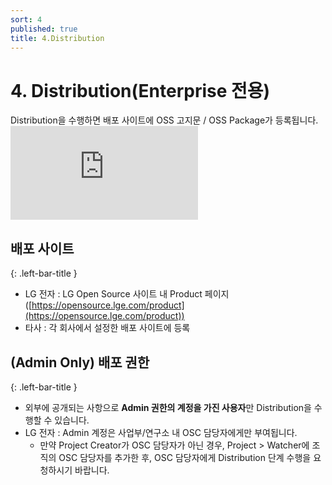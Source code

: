 ```yaml
---
sort: 4 
published: true
title: 4.Distribution
---
```


# 4. Distribution(Enterprise 전용)
<div class="note">
Distribution을 수행하면 배포 사이트에 OSS 고지문 / OSS Package가 등록됩니다.
</div> 

<div class="youtube-container">
<iframe src="https://www.youtube.com/embed/skip2wLoD90" title="OSS Package & OSS Notice 배포" frameborder="0" allow="accelerometer; autoplay; clipboard-write; encrypted-media; gyroscope; picture-in-picture" allowfullscreen></iframe>
</div>

 

## 배포 사이트 
{: .left-bar-title }
 - LG 전자 : LG Open Source 사이트 내 Product 페이지([https://opensource.lge.com/product](https://opensource.lge.com/product))
 - 타사 : 각 회사에서 설정한 배포 사이트에 등록

## (Admin Only) 배포 권한
{: .left-bar-title }
- 외부에 공개되는 사항으로 **Admin 권한의 계정을 가진 사용자**만 Distribution을 수행할 수 있습니다.
- LG 전자 : Admin 계정은 사업부/연구소 내 OSC 담당자에게만 부여됩니다.
    -  만약 Project Creator가 OSC 담당자가 아닌 경우, Project > Watcher에 조직의 OSC 담당자를 추가한 후, OSC 담당자에게 Distribution 단계 수행을 요청하시기 바랍니다.
 